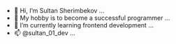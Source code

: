 - 👋 Hi, I’m Sultan Sherimbekov ...
- 👀 My hobby is to become a successful programmer ...
- 🌱 I’m currently learning frontend development ...
- 📫 @sultan_01_dev ...
